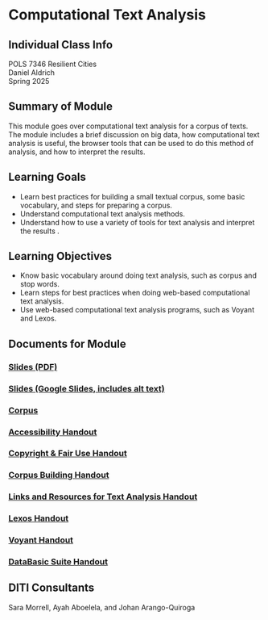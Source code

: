 # Computational Text Analysis

## Individual Class Info
POLS 7346 Resilient Cities
<br>
Daniel Aldrich
<br>
Spring 2025
<br>

## Summary of Module
This module goes over computational text analysis for a corpus of texts. The module includes a brief discussion on big data, how computational text analysis is useful, the browser tools that can be used to do this method of analysis, and how to interpret the results. 

## Learning Goals
- Learn best practices for building a small textual corpus, some basic vocabulary, and steps for preparing a corpus.
- Understand computational text analysis methods.
- Understand how to use a variety of tools for text analysis and interpret the results .

## Learning Objectives
- Know basic vocabulary around doing text analysis, such as corpus and stop words.
- Learn steps for best practices when doing web-based computational text analysis.
- Use web-based computational text analysis programs, such as Voyant and Lexos.

## Documents for Module

### [Slides (PDF)](https://github.com/NULabNortheastern/digitalassignmentshowcase/blob/main/text-analysis/sp25-aldrich-pols7346-textanalysis/SP25_Aldrich_Resilient%20Cities_Text%20Analysis_Slides.pdf)

### [Slides (Google Slides, includes alt text)](https://docs.google.com/presentation/d/1MYl2lK3QClQeiQoK6DQn0akG1gG0qn4rpdy9oqWkWnY/edit?usp=sharing)

### [Corpus](https://github.com/NULabNortheastern/digitalassignmentshowcase/tree/main/text-analysis/sp25-aldrich-pols7346-textanalysis/Corpus)

### [Accessibility Handout](https://github.com/NULabNortheastern/digitalassignmentshowcase/blob/main/handouts/general/Handout-Accessibility_in_Digital_Content.pdf)

### [Copyright & Fair Use Handout](https://github.com/NULabNortheastern/digitalassignmentshowcase/blob/main/handouts/general/Copyright-Fair-Use.pdf)

### [Corpus Building Handout](https://github.com/NULabNortheastern/digitalassignmentshowcase/blob/main/handouts/text-analysis/Handout-Corpus_Building.pdf)

### [Links and Resources for Text Analysis Handout](https://github.com/NULabNortheastern/digitalassignmentshowcase/blob/main/handouts/text-analysis/Handout-Links_Resources.pdf)

### [Lexos Handout](https://github.com/NULabNortheastern/digitalassignmentshowcase/blob/main/handouts/text-analysis/Handout-Lexos.pdf)

### [Voyant Handout](https://github.com/NULabNortheastern/digitalassignmentshowcase/blob/main/handouts/text-analysis/Handout-Voyant.pdf)

### [DataBasic Suite Handout](https://github.com/NULabNortheastern/digitalassignmentshowcase/blob/main/handouts/text-analysis/Handout-DataBasic_Suite.pdf)



## DITI Consultants
Sara Morrell, Ayah Aboelela, and Johan Arango-Quiroga

